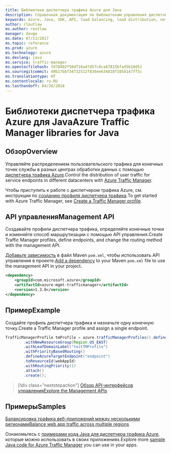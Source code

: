 ```yaml
---
title: Библиотеки диспетчера трафика Azure для Java
description: Справочная документация по библиотекам управления диспетчера трафика для Java
keywords: Azure, Java, SDK, API, load balancing, load distribution, network, Traffic Manager
author: rloutlaw
ms.author: routlaw
manager: douge
ms.date: 07/11/2017
ms.topic: reference
ms.prod: azure
ms.technology: azure
ms.devlang: java
ms.service: traffic-manager
ms.openlocfilehash: fd78402f50df16ad7d57c0ca67815bfad5b18d51
ms.sourcegitcommit: 49b17bbf34732512f836ee634818f1058147ff5c
ms.translationtype: HT
ms.contentlocale: ru-RU
ms.lasthandoff: 04/26/2018
---
```

# <a name="azure-traffic-manager-libraries-for-java"></a><span data-ttu-id="eca71-104">Библиотеки диспетчера трафика Azure для Java</span><span class="sxs-lookup"><span data-stu-id="eca71-104">Azure Traffic Manager libraries for Java</span></span>

## <a name="overview"></a><span data-ttu-id="eca71-105">Обзор</span><span class="sxs-lookup"><span data-stu-id="eca71-105">Overview</span></span>

<span data-ttu-id="eca71-106">Управляйте распределением пользовательского трафика для конечных точек службы в разных центрах обработки данных с помощью [диспетчера трафика Azure](/azure/traffic-manager/traffic-manager-overview).</span><span class="sxs-lookup"><span data-stu-id="eca71-106">Control the distribution of user traffic for service endpoints in different datacenters with [Azure Traffic Manager](/azure/traffic-manager/traffic-manager-overview).</span></span>

<span data-ttu-id="eca71-107">Чтобы приступить к работе с диспетчером трафика Azure, см. инструкции по [созданию профиля диспетчера трафика](/azure/traffic-manager/traffic-manager-create-profile).</span><span class="sxs-lookup"><span data-stu-id="eca71-107">To get started with Azure Traffic Manager, see [Create a Traffic Manager profile](/azure/traffic-manager/traffic-manager-create-profile).</span></span>

## <a name="management-api"></a><span data-ttu-id="eca71-108">API управления</span><span class="sxs-lookup"><span data-stu-id="eca71-108">Management API</span></span>

<span data-ttu-id="eca71-109">Создавайте профили диспетчера трафика, определяйте конечные точки и изменяйте способ маршрутизации с помощью API управления.</span><span class="sxs-lookup"><span data-stu-id="eca71-109">Create Traffic Manager profiles, define endpoints, and change the routing method with the management API.</span></span> 

<span data-ttu-id="eca71-110">[Добавьте зависимость](https://maven.apache.org/guides/getting-started/index.html#How_do_I_use_external_dependencies) в файл Maven `pom.xml`, чтобы использовать API управления в проекте.</span><span class="sxs-lookup"><span data-stu-id="eca71-110">[Add a dependency](https://maven.apache.org/guides/getting-started/index.html#How_do_I_use_external_dependencies) to your Maven `pom.xml` file to use the management API in your project.</span></span>  

```XML
<dependency>
    <groupId>com.microsoft.azure</groupId>
    <artifactId>azure-mgmt-trafficmanager</artifactId>
    <version>1.3.0</version>
</dependency>
```   

## <a name="example"></a><span data-ttu-id="eca71-111">Пример</span><span class="sxs-lookup"><span data-stu-id="eca71-111">Example</span></span>

<span data-ttu-id="eca71-112">Создайте профиль диспетчера трафика и назначьте одну конечную точку.</span><span class="sxs-lookup"><span data-stu-id="eca71-112">Create a Traffic Manager profile and assign a single endpoint.</span></span>

```java
TrafficManagerProfile tmProfile = azure.trafficManagerProfiles().define("testTMProfile")
        .withNewResourceGroup(Region.US_EAST)
        .withLeafDomainLabel("testTMProfile")
        .withPriorityBasedRouting()
        .defineAzureTargetEndpoint("endpoint")
        .toResourceId(webAppId)
        .withRoutingPriority(1)
        .attach()
        .create();
```

> [!div class="nextstepaction"]
> [<span data-ttu-id="eca71-113">Обзор API-интерфейсов управления</span><span class="sxs-lookup"><span data-stu-id="eca71-113">Explore the Management APIs</span></span>](/java/api/overview/azure/trafficmanager/management)

## <a name="samples"></a><span data-ttu-id="eca71-114">Примеры</span><span class="sxs-lookup"><span data-stu-id="eca71-114">Samples</span></span>

[<span data-ttu-id="eca71-115">Балансировка трафика веб-приложений между несколькими регионами</span><span class="sxs-lookup"><span data-stu-id="eca71-115">Balance web app traffic across multiple regions</span></span>](https://github.com/Azure-Samples/traffic-manager-java-manage-profiles)

<span data-ttu-id="eca71-116">Ознакомьтесь с [примерами кода Java для диспетчера трафика Azure](https://azure.microsoft.com/resources/samples/?platform=java&term=traffic), которые можно использовать в своих приложениях.</span><span class="sxs-lookup"><span data-stu-id="eca71-116">Explore more [sample Java code for Azure Traffic Manager](https://azure.microsoft.com/resources/samples/?platform=java&term=traffic) you can use in your apps.</span></span>
